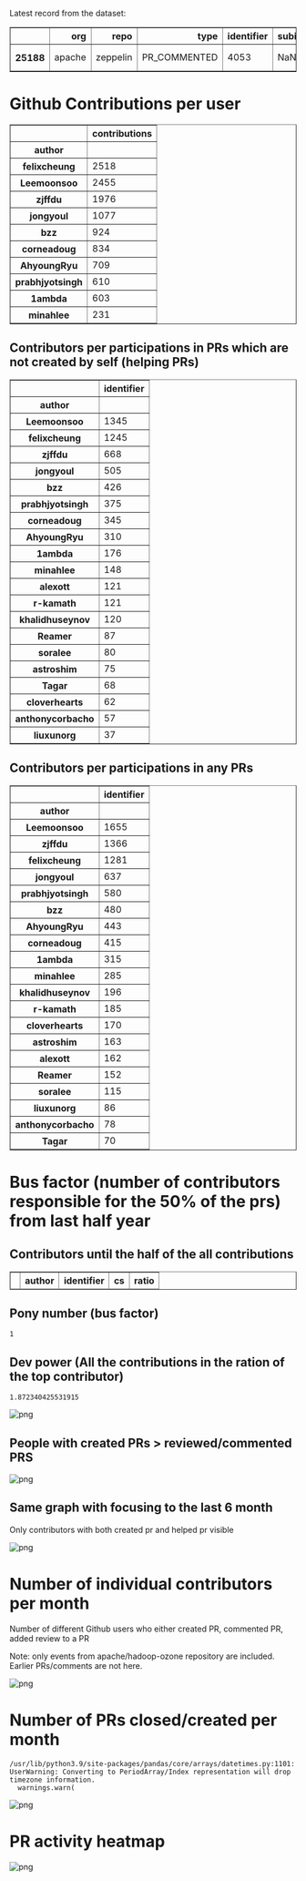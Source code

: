 Latest record from the dataset:




<div>
<table border="1" class="dataframe">
  <thead>
    <tr style="text-align: right;">
      <th></th>
      <th>org</th>
      <th>repo</th>
      <th>type</th>
      <th>identifier</th>
      <th>subidentifier</th>
      <th>date</th>
      <th>author</th>
      <th>owner</th>
      <th>project</th>
    </tr>
  </thead>
  <tbody>
    <tr>
      <th>25188</th>
      <td>apache</td>
      <td>zeppelin</td>
      <td>PR_COMMENTED</td>
      <td>4053</td>
      <td>NaN</td>
      <td>2021-02-12 09:11:24+00:00</td>
      <td>Reamer</td>
      <td>omrisk</td>
      <td>zeppelin</td>
    </tr>
  </tbody>
</table>
</div>



# Github Contributions per user





<div>
<table border="1" class="dataframe">
  <thead>
    <tr style="text-align: right;">
      <th></th>
      <th>contributions</th>
    </tr>
    <tr>
      <th>author</th>
      <th></th>
    </tr>
  </thead>
  <tbody>
    <tr>
      <th>felixcheung</th>
      <td>2518</td>
    </tr>
    <tr>
      <th>Leemoonsoo</th>
      <td>2455</td>
    </tr>
    <tr>
      <th>zjffdu</th>
      <td>1976</td>
    </tr>
    <tr>
      <th>jongyoul</th>
      <td>1077</td>
    </tr>
    <tr>
      <th>bzz</th>
      <td>924</td>
    </tr>
    <tr>
      <th>corneadoug</th>
      <td>834</td>
    </tr>
    <tr>
      <th>AhyoungRyu</th>
      <td>709</td>
    </tr>
    <tr>
      <th>prabhjyotsingh</th>
      <td>610</td>
    </tr>
    <tr>
      <th>1ambda</th>
      <td>603</td>
    </tr>
    <tr>
      <th>minahlee</th>
      <td>231</td>
    </tr>
  </tbody>
</table>
</div>



## Contributors per participations in PRs which are not created by self (helping PRs)




<div>
<table border="1" class="dataframe">
  <thead>
    <tr style="text-align: right;">
      <th></th>
      <th>identifier</th>
    </tr>
    <tr>
      <th>author</th>
      <th></th>
    </tr>
  </thead>
  <tbody>
    <tr>
      <th>Leemoonsoo</th>
      <td>1345</td>
    </tr>
    <tr>
      <th>felixcheung</th>
      <td>1245</td>
    </tr>
    <tr>
      <th>zjffdu</th>
      <td>668</td>
    </tr>
    <tr>
      <th>jongyoul</th>
      <td>505</td>
    </tr>
    <tr>
      <th>bzz</th>
      <td>426</td>
    </tr>
    <tr>
      <th>prabhjyotsingh</th>
      <td>375</td>
    </tr>
    <tr>
      <th>corneadoug</th>
      <td>345</td>
    </tr>
    <tr>
      <th>AhyoungRyu</th>
      <td>310</td>
    </tr>
    <tr>
      <th>1ambda</th>
      <td>176</td>
    </tr>
    <tr>
      <th>minahlee</th>
      <td>148</td>
    </tr>
    <tr>
      <th>alexott</th>
      <td>121</td>
    </tr>
    <tr>
      <th>r-kamath</th>
      <td>121</td>
    </tr>
    <tr>
      <th>khalidhuseynov</th>
      <td>120</td>
    </tr>
    <tr>
      <th>Reamer</th>
      <td>87</td>
    </tr>
    <tr>
      <th>soralee</th>
      <td>80</td>
    </tr>
    <tr>
      <th>astroshim</th>
      <td>75</td>
    </tr>
    <tr>
      <th>Tagar</th>
      <td>68</td>
    </tr>
    <tr>
      <th>cloverhearts</th>
      <td>62</td>
    </tr>
    <tr>
      <th>anthonycorbacho</th>
      <td>57</td>
    </tr>
    <tr>
      <th>liuxunorg</th>
      <td>37</td>
    </tr>
  </tbody>
</table>
</div>



## Contributors per participations in any PRs




<div>
<table border="1" class="dataframe">
  <thead>
    <tr style="text-align: right;">
      <th></th>
      <th>identifier</th>
    </tr>
    <tr>
      <th>author</th>
      <th></th>
    </tr>
  </thead>
  <tbody>
    <tr>
      <th>Leemoonsoo</th>
      <td>1655</td>
    </tr>
    <tr>
      <th>zjffdu</th>
      <td>1366</td>
    </tr>
    <tr>
      <th>felixcheung</th>
      <td>1281</td>
    </tr>
    <tr>
      <th>jongyoul</th>
      <td>637</td>
    </tr>
    <tr>
      <th>prabhjyotsingh</th>
      <td>580</td>
    </tr>
    <tr>
      <th>bzz</th>
      <td>480</td>
    </tr>
    <tr>
      <th>AhyoungRyu</th>
      <td>443</td>
    </tr>
    <tr>
      <th>corneadoug</th>
      <td>415</td>
    </tr>
    <tr>
      <th>1ambda</th>
      <td>315</td>
    </tr>
    <tr>
      <th>minahlee</th>
      <td>285</td>
    </tr>
    <tr>
      <th>khalidhuseynov</th>
      <td>196</td>
    </tr>
    <tr>
      <th>r-kamath</th>
      <td>185</td>
    </tr>
    <tr>
      <th>cloverhearts</th>
      <td>170</td>
    </tr>
    <tr>
      <th>astroshim</th>
      <td>163</td>
    </tr>
    <tr>
      <th>alexott</th>
      <td>162</td>
    </tr>
    <tr>
      <th>Reamer</th>
      <td>152</td>
    </tr>
    <tr>
      <th>soralee</th>
      <td>115</td>
    </tr>
    <tr>
      <th>liuxunorg</th>
      <td>86</td>
    </tr>
    <tr>
      <th>anthonycorbacho</th>
      <td>78</td>
    </tr>
    <tr>
      <th>Tagar</th>
      <td>70</td>
    </tr>
  </tbody>
</table>
</div>



# Bus factor (number of contributors responsible for the 50% of the prs) from last half year

## Contributors until the half of the all contributions




<div>
<table border="1" class="dataframe">
  <thead>
    <tr style="text-align: right;">
      <th></th>
      <th>author</th>
      <th>identifier</th>
      <th>cs</th>
      <th>ratio</th>
    </tr>
  </thead>
  <tbody>
  </tbody>
</table>
</div>



## Pony number (bus factor)




    1



## Dev power (All the contributions in the ration of the top contributor)




    1.872340425531915




    
![png](github-contributions_files/github-contributions_18_0.png)
    


## People with created PRs > reviewed/commented PRS


    
![png](github-contributions_files/github-contributions_21_0.png)
    


## Same graph with focusing to the last 6 month

Only contributors with both created pr and helped pr visible


    
![png](github-contributions_files/github-contributions_25_0.png)
    


# Number of individual contributors per month

Number of different Github users who either created PR, commented PR, added review to a PR

Note: only events from apache/hadoop-ozone repository are included. Earlier PRs/comments are not here.


    
![png](github-contributions_files/github-contributions_28_0.png)
    


# Number of PRs closed/created per month

    /usr/lib/python3.9/site-packages/pandas/core/arrays/datetimes.py:1101: UserWarning: Converting to PeriodArray/Index representation will drop timezone information.
      warnings.warn(



    
![png](github-contributions_files/github-contributions_31_0.png)
    


# PR activity heatmap


    
![png](github-contributions_files/github-contributions_34_0.png)
    

